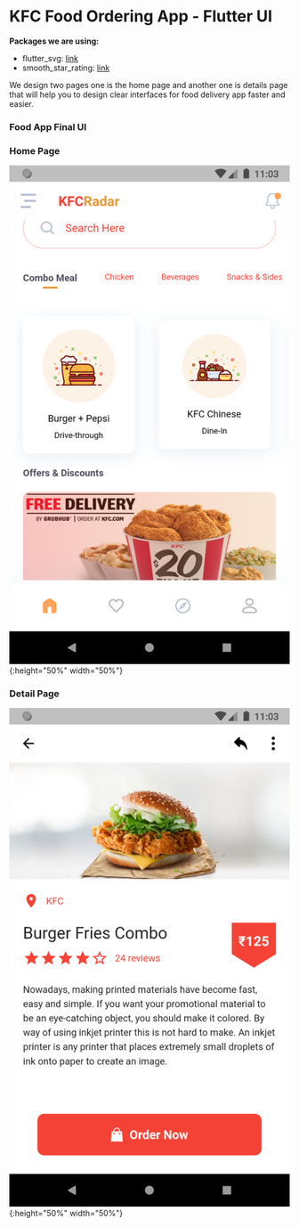 # KFC Food Ordering App - Flutter UI



**Packages we are using:**

- flutter_svg: [link](https://pub.dev/packages/flutter_svg)
- smooth_star_rating: [link](https://pub.dev/packages/smooth_star_rating)

We design two pages one is the home page and another one is details page that will help you to design clear interfaces for food delivery app faster and easier.

### Food App Final UI

### Home Page
![App UI](/ss1.png){:height="50%" width="50%"}
### Detail Page
![App UI](/ss2.png){:height="50%" width="50%"}
